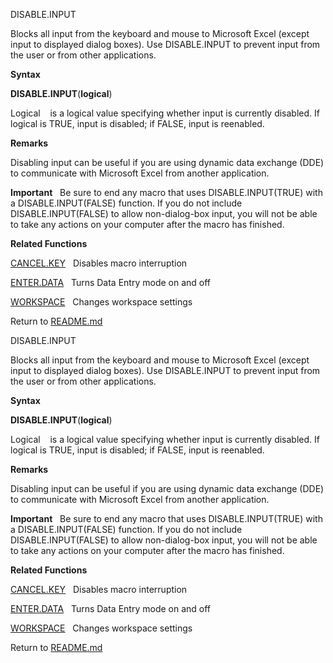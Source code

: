 DISABLE.INPUT

Blocks all input from the keyboard and mouse to Microsoft Excel (except
input to displayed dialog boxes). Use DISABLE.INPUT to prevent input
from the user or from other applications.

**Syntax**

**DISABLE.INPUT**(**logical**)

Logical    is a logical value specifying whether input is currently
disabled. If logical is TRUE, input is disabled; if FALSE, input is
reenabled.

**Remarks**

Disabling input can be useful if you are using dynamic data exchange
(DDE) to communicate with Microsoft Excel from another application.

**Important**   Be sure to end any macro that uses DISABLE.INPUT(TRUE)
with a DISABLE.INPUT(FALSE) function. If you do not include
DISABLE.INPUT(FALSE) to allow non-dialog-box input, you will not be able
to take any actions on your computer after the macro has finished.

**Related Functions**

[CANCEL.KEY](CANCEL.KEY.md)   Disables macro interruption

[ENTER.DATA](ENTER.DATA.md)   Turns Data Entry mode on and off

[WORKSPACE](WORKSPACE.md)   Changes workspace settings



Return to [README.md](README.md)

DISABLE.INPUT

Blocks all input from the keyboard and mouse to Microsoft Excel (except
input to displayed dialog boxes). Use DISABLE.INPUT to prevent input
from the user or from other applications.

**Syntax**

**DISABLE.INPUT**(**logical**)

Logical    is a logical value specifying whether input is currently
disabled. If logical is TRUE, input is disabled; if FALSE, input is
reenabled.

**Remarks**

Disabling input can be useful if you are using dynamic data exchange
(DDE) to communicate with Microsoft Excel from another application.

**Important**   Be sure to end any macro that uses DISABLE.INPUT(TRUE)
with a DISABLE.INPUT(FALSE) function. If you do not include
DISABLE.INPUT(FALSE) to allow non-dialog-box input, you will not be able
to take any actions on your computer after the macro has finished.

**Related Functions**

[CANCEL.KEY](CANCEL.KEY.md)   Disables macro interruption

[ENTER.DATA](ENTER.DATA.md)   Turns Data Entry mode on and off

[WORKSPACE](WORKSPACE.md)   Changes workspace settings



Return to [README.md](README.md)

